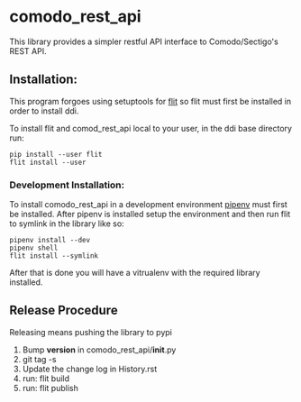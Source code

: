 # comodo_rest_api
This library provides a simpler restful API interface to Comodo/Sectigo's REST API.

## Installation:
This program forgoes using setuptools for [flit](https://pypi.org/project/flit/) so
flit must first be installed in order to install ddi. 

To install flit and comod_rest_api local to your user, in the ddi base directory run:

    pip install --user flit
    flit install --user 

### Development Installation:
To install comodo_rest_api in a development environment
[pipenv](https://pypi.org/project/pipenv/) must first be installed. After pipenv
is installed setup the environment and then run flit to symlink in the library
like so:

    pipenv install --dev
    pipenv shell
    flit install --symlink 
    
After that is done you will have a vitrualenv with the required library installed.

## Release Procedure
Releasing means pushing the library to pypi

1. Bump __version__ in comodo_rest_api/__init__.py
2. git tag -s <version>
3. Update the change log in History.rst
4. run: flit build
5. run: flit publish
